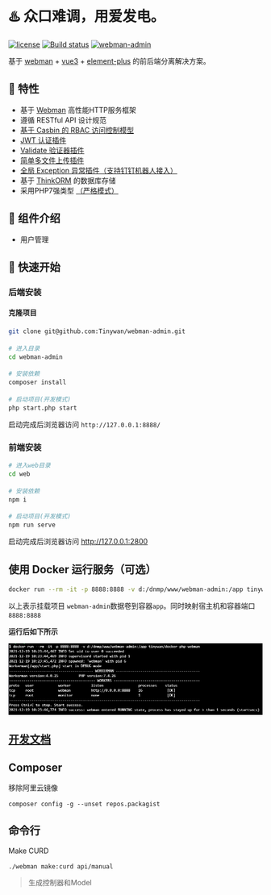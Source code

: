 # ♨️ 众口难调，用爱发电。

[![license](https://img.shields.io/github/license/Tinywan/webman-admin)]()
[![Build status](https://github.com/Tinywan/dnmp/workflows/CI/badge.svg)]()
[![webman-admin](https://img.shields.io/badge/build-passing-brightgreen.svg)]()

基于 [webman](https://www.workerman.net/doc/webman/) + [vue3](https://v3.vuejs.org/) + [element-plus](https://element-plus.gitee.io/zh-CN/) 的前后端分离解决方案。

## 🚀 特性

- 基于 [Webman](https://www.workerman.net/webman) 高性能HTTP服务框架
- 遵循 RESTful API 设计规范
- [基于 Casbin 的 RBAC 访问控制模型](https://www.workerman.net/plugin/6)
- [JWT 认证插件](https://www.workerman.net/plugin/10)
- [Validate 验证器插件](https://www.workerman.net/plugin/7)
- [简单多文件上传插件](https://www.workerman.net/plugin/21)
- [全局 Exception 异常插件（支持钉钉机器人接入）](https://www.workerman.net/plugin/16)
- 基于 [ThinkORM](https://github.com/top-think/think-orm) 的数据库存储
- 采用PHP7强类型 [（严格模式）](https://www.php.net/manual/zh/language.types.declarations.php#language.types.declarations.strict)

## 🔰 组件介绍

- 用户管理

## 🚤 快速开始

### 后端安装

#### 克隆项目

```sh
git clone git@github.com:Tinywan/webman-admin.git

# 进入目录
cd webman-admin

# 安装依赖
composer install

# 启动项目(开发模式)
php start.php start
```

启动完成后浏览器访问 `http://127.0.0.1:8888/`

### 前端安装

```sh
# 进入web目录
cd web

# 安装依赖
npm i

# 启动项目(开发模式)
npm run serve
```
启动完成后浏览器访问 http://127.0.0.1:2800

## 使用 Docker 运行服务（可选）

```sh
docker run --rm -it -p 8888:8888 -v d:/dnmp/www/webman-admin:/app tinywan/docker-php-webman
```

以上表示挂载项目 `webman-admin`数据卷到容器`app`。同时映射宿主机和容器端口 `8888:8888` 

**运行后如下所示**

![docker](docker.png)

## [开发文档](https://github.tinywan.com/webman-admin-document/)

## Composer

移除阿里云镜像

```phpregexp
composer config -g --unset repos.packagist
```

## 命令行

Make CURD
```phpregexp
./webman make:curd api/manual
```
> 生成控制器和Model